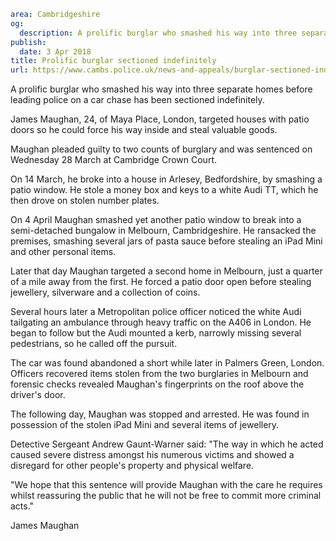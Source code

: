 ```yaml
area: Cambridgeshire
og:
  description: A prolific burglar who smashed his way into three separate homes before leading police on a car chase has been sectioned indefinitely.
publish:
  date: 3 Apr 2018
title: Prolific burglar sectioned indefinitely
url: https://www.cambs.police.uk/news-and-appeals/burglar-sectioned-indefinitely
```

A prolific burglar who smashed his way into three separate homes before leading police on a car chase has been sectioned indefinitely.

James Maughan, 24, of Maya Place, London, targeted houses with patio doors so he could force his way inside and steal valuable goods.

Maughan pleaded guilty to two counts of burglary and was sentenced on Wednesday 28 March at Cambridge Crown Court.

On 14 March, he broke into a house in Arlesey, Bedfordshire, by smashing a patio window. He stole a money box and keys to a white Audi TT, which he then drove on stolen number plates.

On 4 April Maughan smashed yet another patio window to break into a semi-detached bungalow in Melbourn, Cambridgeshire. He ransacked the premises, smashing several jars of pasta sauce before stealing an iPad Mini and other personal items.

Later that day Maughan targeted a second home in Melbourn, just a quarter of a mile away from the first. He forced a patio door open before stealing jewellery, silverware and a collection of coins.

Several hours later a Metropolitan police officer noticed the white Audi tailgating an ambulance through heavy traffic on the A406 in London. He began to follow but the Audi mounted a kerb, narrowly missing several pedestrians, so he called off the pursuit.

The car was found abandoned a short while later in Palmers Green, London. Officers recovered items stolen from the two burglaries in Melbourn and forensic checks revealed Maughan's fingerprints on the roof above the driver's door.

The following day, Maughan was stopped and arrested. He was found in possession of the stolen iPad Mini and several items of jewellery.

Detective Sergeant Andrew Gaunt-Warner said: "The way in which he acted caused severe distress amongst his numerous victims and showed a disregard for other people's property and physical welfare.

"We hope that this sentence will provide Maughan with the care he requires whilst reassuring the public that he will not be free to commit more criminal acts."

James Maughan
